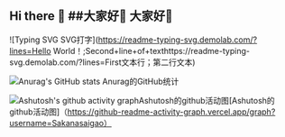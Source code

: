 ## Hi there 👋   ##大家好👋   大家好👋
![Typing SVG   SVG打字](https://readme-typing-svg.demolab.com/?lines=Hello World！;Second+line+of+texthttps://readme-typing-svg.demolab.com/?lines=First文本行；第二行文本)



![Anurag's GitHub stats   Anurag的GitHub统计](https://github-readme-stats.vercel.app/api?username=Sakanasaigao&show_icons=true)


![Ashutosh's github activity graphAshutosh的github活动图](https://github-readme-activity-graph.vercel.app/graph?username=Sakanasaigao)[Ashutosh的github活动图]（https://github-readme-activity-graph.vercel.app/graph?username=Sakanasaigao）
